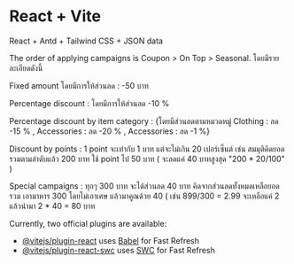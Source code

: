 # React + Vite
React + Antd + Tailwind CSS + JSON data

The order of applying campaigns is Coupon > On Top > Seasonal. โดยมีรายละเอียดดังนี้

Fixed amount โดยมีการให้ส่วนลด : -50 บาท

Percentage discount  : โดยมีการให้ส่วนลด -10 % 

Percentage discount by item category : {โดยมีส่วนลดตามหมวดหมู่ Clothing : ลด -15 % , Accessories : ลด -20 % , Accessories : ลด -1 %}

Discount by points : 1 point จะเท่ากับ 1 บาท แต่จะไม่เกิน 20 เปอร์เซ็นต์ เช่น สมมุติคิดยอดรวมตามลำดับแล้ว 200 บาท ใช้ point ไป 50 บาท ( จะลดแค่ 40 บาทสูงสุด "200 * 20/100" )

Special campaigns : ทุกๆ 300 บาท จะได้ส่วนลด 40 บาท คิดจากส่วนลดทั้งหมดเหลือยอดรวม เอามาหาร 300 โดยไม่เอาเศษ แล้วมาคูณด้วย 40 ( เช่น 899/300 = 2.99 จะเหลือแค่ 2 แล้วนำมา 2 * 40 = 80 บาท
 



Currently, two official plugins are available:
- [@vitejs/plugin-react](https://github.com/vitejs/vite-plugin-react/blob/main/packages/plugin-react/README.md) uses [Babel](https://babeljs.io/) for Fast Refresh
- [@vitejs/plugin-react-swc](https://github.com/vitejs/vite-plugin-react-swc) uses [SWC](https://swc.rs/) for Fast Refresh
